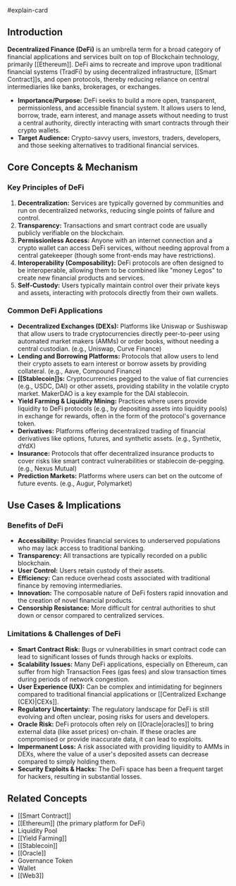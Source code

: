 #explain-card

## Introduction

**Decentralized Finance (DeFi)** is an umbrella term for a broad category of financial applications and services built on top of Blockchain technology, primarily [[Ethereum]]. DeFi aims to recreate and improve upon traditional financial systems (TradFi) by using decentralized infrastructure, [[Smart Contract]]s, and open protocols, thereby reducing reliance on central intermediaries like banks, brokerages, or exchanges.

- **Importance/Purpose:** DeFi seeks to build a more open, transparent, permissionless, and accessible financial system. It allows users to lend, borrow, trade, earn interest, and manage assets without needing to trust a central authority, directly interacting with smart contracts through their crypto wallets.
- **Target Audience:** Crypto-savvy users, investors, traders, developers, and those seeking alternatives to traditional financial services.

## Core Concepts & Mechanism

### Key Principles of DeFi

1.  **Decentralization:** Services are typically governed by communities and run on decentralized networks, reducing single points of failure and control.
2.  **Transparency:** Transactions and smart contract code are usually publicly verifiable on the blockchain.
3.  **Permissionless Access:** Anyone with an internet connection and a crypto wallet can access DeFi services, without needing approval from a central gatekeeper (though some front-ends may have restrictions).
4.  **Interoperability (Composability):** DeFi protocols are often designed to be interoperable, allowing them to be combined like "money Legos" to create new financial products and services.
5.  **Self-Custody:** Users typically maintain control over their private keys and assets, interacting with protocols directly from their own wallets.

### Common DeFi Applications

- **Decentralized Exchanges (DEXs):** Platforms like Uniswap or Sushiswap that allow users to trade cryptocurrencies directly peer-to-peer using automated market makers (AMMs) or order books, without needing a central custodian. (e.g., Uniswap, Curve Finance)
- **Lending and Borrowing Platforms:** Protocols that allow users to lend their crypto assets to earn interest or borrow assets by providing collateral. (e.g., Aave, Compound Finance)
- **[[Stablecoin]]s:** Cryptocurrencies pegged to the value of fiat currencies (e.g., USDC, DAI) or other assets, providing stability in the volatile crypto market. MakerDAO is a key example for the DAI stablecoin.
- **Yield Farming & Liquidity Mining:** Practices where users provide liquidity to DeFi protocols (e.g., by depositing assets into liquidity pools) in exchange for rewards, often in the form of the protocol's governance token.
- **Derivatives:** Platforms offering decentralized trading of financial derivatives like options, futures, and synthetic assets. (e.g., Synthetix, dYdX)
- **Insurance:** Protocols that offer decentralized insurance products to cover risks like smart contract vulnerabilities or stablecoin de-pegging. (e.g., Nexus Mutual)
- **Prediction Markets:** Platforms where users can bet on the outcome of future events. (e.g., Augur, Polymarket)

## Use Cases & Implications

### Benefits of DeFi

- **Accessibility:** Provides financial services to underserved populations who may lack access to traditional banking.
- **Transparency:** All transactions are typically recorded on a public blockchain.
- **User Control:** Users retain custody of their assets.
- **Efficiency:** Can reduce overhead costs associated with traditional finance by removing intermediaries.
- **Innovation:** The composable nature of DeFi fosters rapid innovation and the creation of novel financial products.
- **Censorship Resistance:** More difficult for central authorities to shut down or censor compared to centralized services.

### Limitations & Challenges of DeFi

- **Smart Contract Risk:** Bugs or vulnerabilities in smart contract code can lead to significant losses of funds through hacks or exploits.
- **Scalability Issues:** Many DeFi applications, especially on Ethereum, can suffer from high Transaction Fees (gas fees) and slow transaction times during periods of network congestion.
- **User Experience (UX):** Can be complex and intimidating for beginners compared to traditional financial applications or [[Centralized Exchange (CEX)|CEXs]].
- **Regulatory Uncertainty:** The regulatory landscape for DeFi is still evolving and often unclear, posing risks for users and developers.
- **Oracle Risk:** DeFi protocols often rely on [[Oracle|oracles]] to bring external data (like asset prices) on-chain. If these oracles are compromised or provide inaccurate data, it can lead to exploits.
- **Impermanent Loss:** A risk associated with providing liquidity to AMMs in DEXs, where the value of a user's deposited assets can decrease compared to simply holding them.
- **Security Exploits & Hacks:** The DeFi space has been a frequent target for hackers, resulting in substantial losses.

## Related Concepts

- [[Smart Contract]]
- [[Ethereum]] (the primary platform for DeFi)
- Liquidity Pool
- [[Yield Farming]]
- [[Stablecoin]]
- [[Oracle]]
- Governance Token
- Wallet
- [[Web3]]
